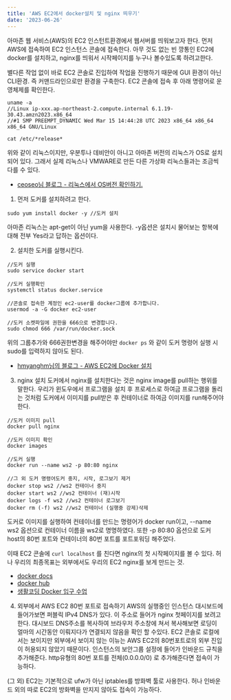 ```yaml
---
title: 'AWS EC2에서 docker설치 및 nginx 띄우기'
date: '2023-06-26'
---
```


아마존 웹 서비스(AWS)의 EC2 인스턴트환경에서 웹서버를 띄워보고자 한다.
먼저 AWS에 접속하여 EC2 인스턴스 콘솔에 접속한다.
아무 것도 없는 빈 깡통인 EC2에 docker를 설치하고, nginx를 띄워서 시작페이지를 누구나 볼수있도록 하려고한다.

별다른 작업 없이 바로 EC2 콘솔로 진입하여 작업을 진행하기 때문에 GUI 환경이 아닌 CLI환경. 즉 커맨드라인으로만 환경을 구축한다.
EC2 콘솔에 접속 후 아래 명령어로 운영체제를 확인한다.
```linux
uname -a
//Linux ip-xxx.ap-northeast-2.compute.internal 6.1.19-30.43.amzn2023.x86_64
//#1 SMP PREEMPT_DYNAMIC Wed Mar 15 14:44:28 UTC 2023 x86_64 x86_64 x86_64 GNU/Linux

cat /etc/*release*
```
위와 같이 리눅스이지만, 우분투나 데비안이 아니고 아마존 버전의 리눅스가 OS로 설치되어 있다.
그래서 실제 리눅스나 VMWARE로 만든 다른 가상화 리눅스들과는 조금씩 다를 수 있다.
* [ceoseo님 블로그 - 리눅스에서 OS버전 확인하기.](https://ongal.tistory.com/190)

1. 먼저 도커를 설치하려고 한다.
```
sudo yum install docker -y //도커 설치
```
아마존 리눅스는 apt-get이 아닌 yum을 사용한다.
-y옵션은 설치시 물어보는 항복에 대해 전부 Yes라고 답하는 옵션이다.

2. 설치한 도커를 실행시킨다.
```
//도커 실행
sudo service docker start

//도커 실행확인
systemctl status docker.service 

//콘솔로 접속한 계정인 ec2-user를 docker그룹에 추가합니다.
usermod -a -G docker ec2-user 

//도커 소켓파일에 권한을 666으로 변경합니다.
sudo chmod 666 /var/run/docker.sock
```
위의 그룹추가와 666권한변경을 해주어야만 ```docker ps``` 와 같이 도커 명령어 실행 시 sudo를 입력하지 않아도 된다.
- [hmyanghm님의 블로그 - AWS EC2에 Docker 설치](https://velog.io/@hmyanghm/AWS-EC2%EC%97%90-Docker-%EC%84%A4%EC%B9%98)

3. nginx 설치
도커에서 nginx를 설치한다는 것은 nginx image를 pull하는 행위를 말한다.
우리가 윈도우에서 프로그램을 설치 후 프로세스로 하여금 프로그램을 돌리는 것처럼
도커에서 이미지를 pull받은 후 컨테이너로 하여금 이미지를 run해주어야 한다.
```
//도커 이미지 pull
docker pull nginx

//도커 이미지 확인
docker images

//도커 실행
docker run --name ws2 -p 80:80 nginx

//그 외 도커 명령어도커 중지, 시작, 로그보기 제거
docker stop ws2 //ws2 컨테이너 중지
docker start ws2 //ws2 컨테이너 (재)시작
docker logs -f ws2 //ws2 컨테이너 로그보기
docker rm (-f) ws2 //ws2 컨테이너 (실행중 강제)삭제

```
도커로 이미지를 실행하여 컨테이너를 만드는 명령어가 docker run이고, 
--name ws2 옵션으로 컨테이너 이름을 ws2로 명명하였다.
또한 -p 80:80 옵션으로 도커 host의 80번 포트와 컨테이너의 80번 포트를 포트포워딩 해주었다.

이때 EC2 콘솔에 ```curl localhost``` 를 친다면 nginx의 첫 시작페이지를 볼 수 있다.
허나 우리의 최종목표는 외부에서도 우리의 EC2 nginx를 보게 만드는 것.

- [docker docs](https://docs.docker.com/engine/reference/commandline/run/)
- [docker hub](https://hub.docker.com/_/nginx)
- [생활코딩 Docker 입구 수업](https://opentutorials.org/course/4781/30609)

4. 외부에서 AWS EC2 80번 포트로 접속하기
AWS의 실행중인 인스턴스 대시보드에 들어가보면 퍼블릭 IPv4 DNS가 있다. 이 주소로 들어가 nginx 첫페이지를 보려고 한다.
대시보드 DNS주소를 복사하여 브라우저 주소창에 쳐서 복사해보면 로딩이 얼마의 시간동안 이뤄지다가 연결되지 않음을 확인 할 수있다.
EC2 콘솔로 로컬에서는 보이지만 외부에서 보이지 않는 이뉴는 AWS EC2의 80번포트로의 외부 진입이 허용되지 않았기 때문이다.
인스턴스의 보안그룹 설정에 들어가 인바운드 규칙을 추가해준다.
http유형의 80번 포트를 전체(0.0.0.0/0) 로 추가해준다면 접속이 가능하다.

(그 외)
EC2는 기본적으로 ufw가 아닌 iptables를 방화벽 툴로 사용한다.
허나 인바운드 외의 따로 EC2의 방화벽을 만지지 않아도 접속이 가능하다.



